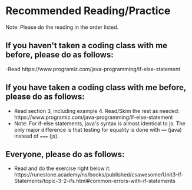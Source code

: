 <h1>Recommended Reading/Practice</h1>
Note: Please do the reading in the order listed.


<h2>If you haven't taken a coding class with me before, please do as follows:</h2>
-Read https://www.programiz.com/java-programming/if-else-statement 

<h2>If you have taken a coding class with me before, please do as follows: </h2>
<ul>
  <li>Read section 3, including example 4. Read/Skim the rest as needed: https://www.programiz.com/java-programming/if-else-statement</li>
  <li>Note: For if-else statements, java's syntax is almost identical to js. The only major difference is that testing for equality is done with <code>==</code> (java) instead of <code>===</code> (js).</li>
</ul>

<h2>Everyone, please do as follows:</h2>
<ul>
  <li>Read and do the exercise right below it: https://runestone.academy/ns/books/published/csawesome/Unit3-If-Statements/topic-3-2-ifs.html#common-errors-with-if-statements</li>
</ul>
